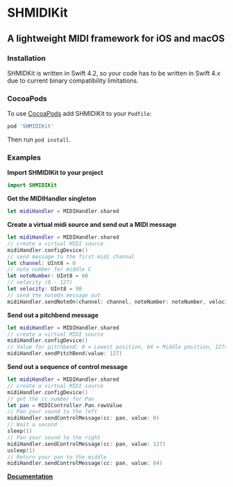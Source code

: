 # SHMIDIKit

## A lightweight MIDI framework for iOS and macOS
### Installation
SHMIDKit is written in Swift 4.2, so your code has to be written in Swift 4.x due to current binary compatibility limitations.

### CocoaPods
To use [CocoaPods](https://cocoapods.org) add SHMIDIKit to your `Podfile`:

```ruby
pod 'SHMIDIKit'
```
Then run `pod install`.

### Examples
**Import SHMIDIKit to your project**
```swift
import SHMIDIKit
```

**Get the MIDIHandler singleton**
```swift
let midiHandler = MIDIHandler.shared
```

**Create a virtual midi source and send out a MIDI message**
```swift
let midiHandler = MIDIHandler.shared
// create a virtual MIDI source
midiHandler.configDevice()
// send message to the first midi channal
let channel: UInt8 = 0
// note number for middle C
let noteNumber: UInt8 = 60
// velocity (0 - 127)
let velocity: UInt8 = 90
// send the noteOn message out
midiHandler.sendNoteOn(channel: channel, noteNumber: noteNumber, velocity: velocity)
```

**Send out a pitchbend message**
```swift
let midiHandler = MIDIHandler.shared
// create a virtual MIDI source
midiHandler.configDevice()
// Value for pitchbend: 0 = Lowest position, 64 = Middle position, 127=Highest Position
midiHandler.sendPitchBend(value: 127)
```

**Send out a sequence of control message**
``` swift
let midiHandler = MIDIHandler.shared
// create a virtual MIDI source
midiHandler.configDevice()
// get the cc number for Pan
let pan = MIDIController.Pan.rawValue
// Pan your sound to the left
midiHandler.sendControlMessage(cc: pan, value: 0)
// Wait a second
sleep(1)
// Pan your sound to the right
midiHandler.sendControlMessage(cc: pan, value: 127)
usleep(1)
// Return your pan to the middle
midiHandler.sendControlMessage(cc: pan, value: 64)
```
**[Documentation](https://rexhits.github.io/SHMIDIKit/)**
